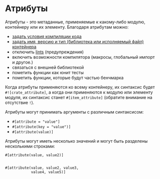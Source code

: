 # Атрибуты

Атрибуты - это метаданные, применяемые к какому-либо модулю, контейнеру или их элементу.
Благодаря атрибутам можно:

<!-- TODO: Link these to their respective examples -->

- [задать условия компиляции кода](attribute/cfg.md)
- [задать имя, версию и тип (библиотека или исполняемый файл) контейнера](attribute/crate.md)
- отключить [lints](https://en.wikipedia.org/wiki/Lint_%28software%29) (предупреждения)
- включить возможности компилятора (макросы, глобальный импорт и другое.)
- связаться с внешней библиотекой
- пометить функции как юнит тесты
- пометить функции, которые будут частью бенчмарка

Когда атрибуты применяются ко всему контейнеру, их синтаксис будет `#![crate_attribute]`,
а когда они применяются к модулю или элементу модуля,
их синтаксис станет `#[item_attribute]` (обратите внимание на отсутствие `!`).

Атрибуты могут принимать аргументы с различным синтаксисом:

- `#[attribute = "value"]`
- `#[attribute(key = "value")]`
- `#[attribute(value)]`

Атрибуты могут иметь несколько значений и могут быть разделены несколькими строками:

```rust,ignore
#[attribute(value, value2)]


#[attribute(value, value2, value3,
            value4, value5)]
```
